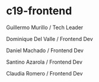 # c19-frontend

Guillermo Murillo / Tech Leader

Dominique Del Valle / Frontend Dev

Daniel Machado / Frontend Dev

Santino Azarola / Frontend Dev

Claudia Romero / Frontend Dev 
